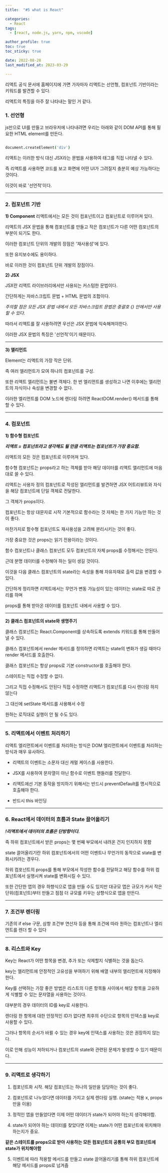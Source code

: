 ```yaml
---
title:  "#5 what is React"

categories:
  - React
tags:
  - [react, node.js, yarn, npm, vscode]

author_profile: true
toc: true
toc_sticky: true

date: 2022-08-28
last_modified_at: 2023-03-29

---
```


리액트 공식 문서에 홈페이지에 가면 가자마자 리액트는 선언형, 컴포넌트 기반이라는 키워드를 발견할 수 있다.

리액트의 특징을 아주 잘 나타내는 말인 거 같다.


### 1. 선언형

js만으로 UI를 만들고 브라우저에 나타내려면 우리는 아래와 같이 DOM API를 통해 필요한 HTML element를 만든다.

```coffeescript

document.createElement('div')

```

리액트는 이러한 방식 대신 JSX라는 문법을 사용하여 태그를 직접 나타낼 수 있다.

즉 리액트를 사용하면 코드를 보고 화면에 어떤 UI가 그려질지 충분히 예상 가능하다는 것이다.

이것이 바로 '선언적'이다.

---

### 2. 컴포넌트 기반

**1) Component**
리액트에서는 모든 것이 컴포넌트이고 컴포넌트로 이루어져 있다.

리액트의 JSX 문법을 통해 컴포넌트를 만들고 작은 컴포넌트가 다른 어떤 컴포넌트의 부분이 되기도 한다.

이러한 컴포넌트 단위의 개발의 장점은 '재사용성'에 있다.

또한 유지보수에도 용이하다.

바로 이러한 것이 컴포넌트 단위 개발의 장점이다.

**2) JSX**

JSX란 리액트 라이브러리에서만 사용되는 커스텀한 문법이다.

간단하게는 자바스크립트 문법 + HTML 문법의 조합이다.

*주의할 점은 모든 JSX 문법 내에서 모든 자바스크립트 문법은 중괄호 {} 안에서만 사용할 수 있다.*


따라서 리액트를 잘 사용하려면 우선은 JSX 문법에 익숙해져야한다.

이러한 JSX 문법의 특징은 '선언적'이기 때문이다.

---

**3) 엘리먼트**

Element는 리액트의 가장 작은 단위.

즉 여러 엘리먼트가 모여 하나의 컴포넌트를 구성.

또한 리액트 엘리먼트는 불변 객체다. 한 번 엘리먼트를 생성하고 나면 이후에는 엘리먼트의 자식이나 속성을 변경할 수 없다.

이러한 엘리먼트를 DOM 노드에 렌더링 하려면 ReactDOM.render() 메서드를 통해 할 수 있다.

---

### 4. 컴포넌트

**1) 함수형 컴포넌트**

***리액트 = 컴포넌트라고 생각해도 될 만큼 리액트는 컴포넌트가 가장 중요함.***

리액트의 모든 것은 컴포넌트로 이루어져 있다.

함수형 컴포넌트는 props라고 하는 객체를 받아 해당 데이터를 리액트 엘리먼트에 마음대로 쓸 수 있다.

리액트는 사용자 정의 컴포넌트로 작성된 엘리먼트를 발견하면 JSX 어트리뷰트와 자식을 해당 컴포넌트에 단일 객체로 전달한다.

그 객체가 props이다.

컴포넌트는 항상 대문자로 시작 기본적으로 함수라는 것 자체는 한 가지 기능만 하는 것이 좋다.

마찬가지로 함수형 컴포넌트도 재사용성을 고려해 분리시키는 것이 좋다.

가장 중요한 것은 props는 읽기 전용이라는 것이다.

함수 컴포넌트나 클래스 컴포넌트 모두 컴포넌트의 자체 props를 수정해서는 안된다.

근데 분명 데이터를 수정해야 하는 일이 생길 것이다.

이것을 다음 클래스 컴포넌트의 state라는 속성을 통해 자유자재로 출력 값을 변경할 수 있다.

간단하게 정리하면 리액트에서는 무언가 변동 가능성이 있는 데이터는 state로 따로 관리를 하며

props를 통해 받아온 데이터를 컴포넌트 내에서 사용할 수 있다.

---

**2) 클래스 컴포넌트의 state와 생명주기**

클래스 컴포넌트는 React.Component를 상속하도록 extends 키워드를 통해 만들어낼 수 있다.

클래스 컴포넌트에서 render 메서드를 정의하면 리액트는 state의 변화가 생길 때마다 render 메서드를 호출한다.

클래스 컴포넌트는 항상 props로 기본 constructor를 호출해야 한다.

스테이트는 직접 수정할 수 없다.

그리고 직접 수정해서도 안된다 직접 수정하면 리액트가 컴포넌트를 다시 렌더링 하지 않는다

그 대신에 setState 메서드를 사용해서 수정

원하는 로직대로 실행이 안 될 수도 있다.

---

### 5. 리액트에서 이벤트 처리하기

리액트 엘리먼트에서 이벤트를 처리하는 방식은 DOM 엘리먼트에서 이벤트를 처리하는 방식과 매우 유사하다.

* 리액트의 이벤트는 소문자 대신 캐멀 케이스를 사용한다.

* JSX를 사용하여 문자열이 아닌 함수로 이벤트 핸들러를 전달한다.

* 리액트에선 기본 동작을 방지하기 위해서는 반드시 preventDefault를 명시적으로 호출해야 한다.

* 반드시 this 바인딩

---

### 6. React에서 데이터의 흐름과 State 끌어올리기

***!리액트에서 데이터의 흐름은 단방향이다.***

즉 하위 컴포넌트에서 받은 props는 몇 번째 부모에서 내려온 건지 인지하지 못함

state 끌어올리기란 하위 컴포넌트에서의 어떤 이벤트나 무언가의 동작으로 state를 변화시키려는 경우다.

하위 컴포넌트의 props를 통해 부모에서 작성한 함수를 전달하고 해당 함수를 하위 컴포넌트에서 실행시켜 state를 변화시킬 수 있다.

또한 간단한 앱의 경우 하향식으로 앱을 만들 수도 있지만 대규모 앱은 규모가 커서 작은 단위(컴포넌트)부터 만들고 점점 더 규모를 키우는 상향식으로 앱을 만든다.

---

### 7. 조건부 렌더링

기존의 if else 구문, 삼항 조건부 연산자 등을 통해 조건에 따라 원하는 컴포넌트나 엘리먼트를 렌더 할 수 있다

---

### 8. 리스트와 Key

Key는 React가 어떤 항목을 변경, 추가 또는 삭제할지 식별하는 것을 돕는다.

key는 엘리먼트에 안정적인 고유성을 부여하기 위해 배열 내부의 엘리먼트에 지정해야 한다.

Key를 선택하는 가장 좋은 방법은 리스트의 다른 항목들 사이에서 해당 항목을 고유하게 식별할 수 있는 문자열을 사용하는 것이다.

대부분의 경우 데이터의 ID를 key로 사용한다.

렌더링 한 항목에 대한 안정적인 ID가 없다면 최후의 수단으로 항목의 인덱스를 key로 사용할 수 있다.

그러나 항목의 순서가 바뀔 수 있는 경우 key에 인덱스를 사용하는 것은 권장하지 않는다.

이로 인해 성능이 저하되거나 컴포넌트의 state와 관련된 문제가 발생할 수 있기 때문이다.

---

### 9. 리액트로 생각하기

1. 컴포넌트화 시작. 해당 컴포넌트는 하나의 일만을 담당하는 것이 좋다.

2. 컴포넌트로 나누었다면 데이터를 가지고 실제 렌더링 실행. (state는 적용 x, props 만을 이용)

3. 정적인 앱을 만들었다면 이제 어떤 데이터가 state가 되어야 하는지 생각해야함.

4. state가 되어야 하는 데이터를 찾았다면 이제는 state가 어떤 컴포넌트에 위치해야 하는지가 중요.

**같은 스테이트를 props으로 받아 사용하는 모든 컴포넌트의 공통의 부모 컴포넌트에 state가 위치해야함**

5. 이벤트에 따라 적용할 메서드를 만들고 state 끌어올리기를 통해 하위 컴포넌트에 해당 메서드를 props로 넘겨줌